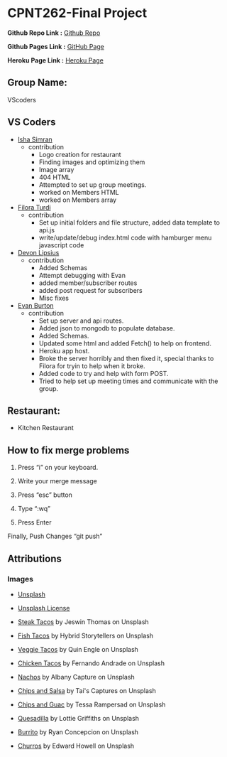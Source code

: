 # CPNT262-Final Project

**Github Repo Link :** [Github Repo](https://github.com/aeoyu/cpnt262-finalproject)

**Github Pages Link :** [GitHub Page](https://aeoyu.github.io/cpnt262-finalproject/)

**Heroku Page Link :** [Heroku Page](https://cpnt262-finalapp.herokuapp.com/)

## Group Name:

VScoders

## VS Coders

- [Isha Simran](https://github.com/IshaSimran)
  - contribution
    - Logo creation for restaurant
    - Finding images and optimizing them
    - Image array
    - 404 HTML
    - Attempted to set up group meetings.
    - worked on Members HTML
    - worked on Members array
- [Filora Turdi](https://github.com/aeoyu)
  - contribution
    - Set up initial folders and file structure, added data template to api.js
    - write/update/debug index.html code with hamburger menu javascript code
- [Devon Lipsius](https://github.com/Nephy1)
  - contribution
    - Added Schemas
    - Attempt debugging with Evan
    - added member/subscriber routes
    - added post request for subscribers
    - Misc fixes
- [Evan Burton](https://github.com/Rankorrdagod)
  - contribution
    - Set up server and api routes.
    - Added json to mongodb to populate database.
    - Added Schemas.
    - Updated some html and added Fetch() to help on frontend.
    - Heroku app host.
    - Broke the server horribly and then fixed it, special thanks to Filora for tryin to help when it broke.
    - Added code to try and help with form POST.
    - Tried to help set up meeting times and communicate with the group.
    
    
## Restaurant:

- Kitchen Restaurant

## How to fix merge problems

1. Press “i” on your keyboard.

2. Write your merge message

3. Press “esc” button

4. Type “:wq”

5. Press Enter

Finally, Push Changes “git push”

## Attributions

### Images

- [Unsplash](https://unsplash.com/)

- [Unsplash License](https://unsplash.com/license)

- [Steak Tacos](https://unsplash.com/photos/z_PfaGzeN9E) by Jeswin Thomas on Unsplash

- [Fish Tacos](https://unsplash.com/photos/MujcCMdGW3s) by Hybrid Storytellers on Unsplash

- [Veggie Tacos](https://unsplash.com/photos/hAFCfzaeVJg) by Quin Engle on Unsplash

- [Chicken Tacos](https://unsplash.com/photos/wYwbs_bsmaM) by Fernando Andrade on Unsplash

- [Nachos](https://unsplash.com/photos/KGAMf2UGrQw) by Albany Capture on Unsplash

- [Chips and Salsa](https://unsplash.com/photos/6cguFN39fKU) by Tai's Captures on Unsplash

- [Chips and Guac](https://unsplash.com/photos/9ND-qkGs1_8) by Tessa Rampersad on Unsplash

- [Quesadilla](https://unsplash.com/photos/pvTgyioFSTY) by Lottie Griffiths on Unsplash

- [Burrito](https://unsplash.com/photos/50KffXbjIOg) by Ryan Concepcion on Unsplash

- [Churros](https://unsplash.com/photos/ME-QOplR93Q) by Edward Howell on Unsplash
